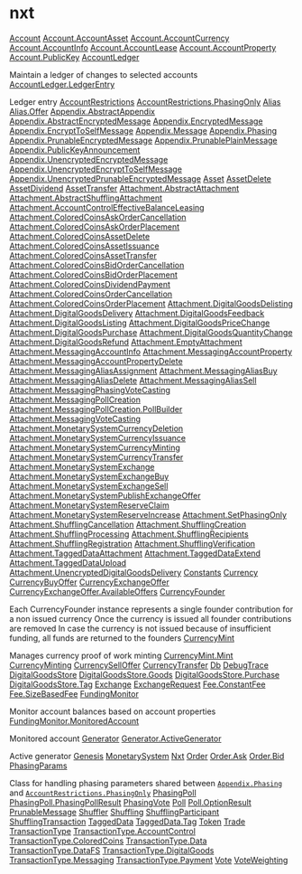 # nxt

 [Account](https://jpr4.gojupiter.tech/doc/nxt/Account.html)   [Account.AccountAsset](https://jpr4.gojupiter.tech/doc/nxt/Account.AccountAsset.html)   [Account.AccountCurrency](https://jpr4.gojupiter.tech/doc/nxt/Account.AccountCurrency.html)   [Account.AccountInfo](https://jpr4.gojupiter.tech/doc/nxt/Account.AccountInfo.html)   [Account.AccountLease](https://jpr4.gojupiter.tech/doc/nxt/Account.AccountLease.html)   [Account.AccountProperty](https://jpr4.gojupiter.tech/doc/nxt/Account.AccountProperty.html)   [Account.PublicKey](https://jpr4.gojupiter.tech/doc/nxt/Account.PublicKey.html)   [AccountLedger](https://jpr4.gojupiter.tech/doc/nxt/AccountLedger.html)

Maintain a ledger of changes to selected accounts [AccountLedger.LedgerEntry](https://jpr4.gojupiter.tech/doc/nxt/AccountLedger.LedgerEntry.html)

Ledger entry [AccountRestrictions](https://jpr4.gojupiter.tech/doc/nxt/AccountRestrictions.html)   [AccountRestrictions.PhasingOnly](https://jpr4.gojupiter.tech/doc/nxt/AccountRestrictions.PhasingOnly.html)   [Alias](https://jpr4.gojupiter.tech/doc/nxt/Alias.html)   [Alias.Offer](https://jpr4.gojupiter.tech/doc/nxt/Alias.Offer.html)   [Appendix.AbstractAppendix](https://jpr4.gojupiter.tech/doc/nxt/Appendix.AbstractAppendix.html)   [Appendix.AbstractEncryptedMessage](https://jpr4.gojupiter.tech/doc/nxt/Appendix.AbstractEncryptedMessage.html)   [Appendix.EncryptedMessage](https://jpr4.gojupiter.tech/doc/nxt/Appendix.EncryptedMessage.html)   [Appendix.EncryptToSelfMessage](https://jpr4.gojupiter.tech/doc/nxt/Appendix.EncryptToSelfMessage.html)   [Appendix.Message](https://jpr4.gojupiter.tech/doc/nxt/Appendix.Message.html)   [Appendix.Phasing](https://jpr4.gojupiter.tech/doc/nxt/Appendix.Phasing.html)   [Appendix.PrunableEncryptedMessage](https://jpr4.gojupiter.tech/doc/nxt/Appendix.PrunableEncryptedMessage.html)   [Appendix.PrunablePlainMessage](https://jpr4.gojupiter.tech/doc/nxt/Appendix.PrunablePlainMessage.html)   [Appendix.PublicKeyAnnouncement](https://jpr4.gojupiter.tech/doc/nxt/Appendix.PublicKeyAnnouncement.html)   [Appendix.UnencryptedEncryptedMessage](https://jpr4.gojupiter.tech/doc/nxt/Appendix.UnencryptedEncryptedMessage.html)   [Appendix.UnencryptedEncryptToSelfMessage](https://jpr4.gojupiter.tech/doc/nxt/Appendix.UnencryptedEncryptToSelfMessage.html)   [Appendix.UnencryptedPrunableEncryptedMessage](https://jpr4.gojupiter.tech/doc/nxt/Appendix.UnencryptedPrunableEncryptedMessage.html)   [Asset](https://jpr4.gojupiter.tech/doc/nxt/Asset.html)   [AssetDelete](https://jpr4.gojupiter.tech/doc/nxt/AssetDelete.html)   [AssetDividend](https://jpr4.gojupiter.tech/doc/nxt/AssetDividend.html)   [AssetTransfer](https://jpr4.gojupiter.tech/doc/nxt/AssetTransfer.html)   [Attachment.AbstractAttachment](https://jpr4.gojupiter.tech/doc/nxt/Attachment.AbstractAttachment.html)   [Attachment.AbstractShufflingAttachment](https://jpr4.gojupiter.tech/doc/nxt/Attachment.AbstractShufflingAttachment.html)   [Attachment.AccountControlEffectiveBalanceLeasing](https://jpr4.gojupiter.tech/doc/nxt/Attachment.AccountControlEffectiveBalanceLeasing.html)   [Attachment.ColoredCoinsAskOrderCancellation](https://jpr4.gojupiter.tech/doc/nxt/Attachment.ColoredCoinsAskOrderCancellation.html)   [Attachment.ColoredCoinsAskOrderPlacement](https://jpr4.gojupiter.tech/doc/nxt/Attachment.ColoredCoinsAskOrderPlacement.html)   [Attachment.ColoredCoinsAssetDelete](https://jpr4.gojupiter.tech/doc/nxt/Attachment.ColoredCoinsAssetDelete.html)   [Attachment.ColoredCoinsAssetIssuance](https://jpr4.gojupiter.tech/doc/nxt/Attachment.ColoredCoinsAssetIssuance.html)   [Attachment.ColoredCoinsAssetTransfer](https://jpr4.gojupiter.tech/doc/nxt/Attachment.ColoredCoinsAssetTransfer.html)   [Attachment.ColoredCoinsBidOrderCancellation](https://jpr4.gojupiter.tech/doc/nxt/Attachment.ColoredCoinsBidOrderCancellation.html)   [Attachment.ColoredCoinsBidOrderPlacement](https://jpr4.gojupiter.tech/doc/nxt/Attachment.ColoredCoinsBidOrderPlacement.html)   [Attachment.ColoredCoinsDividendPayment](https://jpr4.gojupiter.tech/doc/nxt/Attachment.ColoredCoinsDividendPayment.html)   [Attachment.ColoredCoinsOrderCancellation](https://jpr4.gojupiter.tech/doc/nxt/Attachment.ColoredCoinsOrderCancellation.html)   [Attachment.ColoredCoinsOrderPlacement](https://jpr4.gojupiter.tech/doc/nxt/Attachment.ColoredCoinsOrderPlacement.html)   [Attachment.DigitalGoodsDelisting](https://jpr4.gojupiter.tech/doc/nxt/Attachment.DigitalGoodsDelisting.html)   [Attachment.DigitalGoodsDelivery](https://jpr4.gojupiter.tech/doc/nxt/Attachment.DigitalGoodsDelivery.html)   [Attachment.DigitalGoodsFeedback](https://jpr4.gojupiter.tech/doc/nxt/Attachment.DigitalGoodsFeedback.html)   [Attachment.DigitalGoodsListing](https://jpr4.gojupiter.tech/doc/nxt/Attachment.DigitalGoodsListing.html)   [Attachment.DigitalGoodsPriceChange](https://jpr4.gojupiter.tech/doc/nxt/Attachment.DigitalGoodsPriceChange.html)   [Attachment.DigitalGoodsPurchase](https://jpr4.gojupiter.tech/doc/nxt/Attachment.DigitalGoodsPurchase.html)   [Attachment.DigitalGoodsQuantityChange](https://jpr4.gojupiter.tech/doc/nxt/Attachment.DigitalGoodsQuantityChange.html)   [Attachment.DigitalGoodsRefund](https://jpr4.gojupiter.tech/doc/nxt/Attachment.DigitalGoodsRefund.html)   [Attachment.EmptyAttachment](https://jpr4.gojupiter.tech/doc/nxt/Attachment.EmptyAttachment.html)   [Attachment.MessagingAccountInfo](https://jpr4.gojupiter.tech/doc/nxt/Attachment.MessagingAccountInfo.html)   [Attachment.MessagingAccountProperty](https://jpr4.gojupiter.tech/doc/nxt/Attachment.MessagingAccountProperty.html)   [Attachment.MessagingAccountPropertyDelete](https://jpr4.gojupiter.tech/doc/nxt/Attachment.MessagingAccountPropertyDelete.html)   [Attachment.MessagingAliasAssignment](https://jpr4.gojupiter.tech/doc/nxt/Attachment.MessagingAliasAssignment.html)   [Attachment.MessagingAliasBuy](https://jpr4.gojupiter.tech/doc/nxt/Attachment.MessagingAliasBuy.html)   [Attachment.MessagingAliasDelete](https://jpr4.gojupiter.tech/doc/nxt/Attachment.MessagingAliasDelete.html)   [Attachment.MessagingAliasSell](https://jpr4.gojupiter.tech/doc/nxt/Attachment.MessagingAliasSell.html)   [Attachment.MessagingPhasingVoteCasting](https://jpr4.gojupiter.tech/doc/nxt/Attachment.MessagingPhasingVoteCasting.html)   [Attachment.MessagingPollCreation](https://jpr4.gojupiter.tech/doc/nxt/Attachment.MessagingPollCreation.html)   [Attachment.MessagingPollCreation.PollBuilder](https://jpr4.gojupiter.tech/doc/nxt/Attachment.MessagingPollCreation.PollBuilder.html)   [Attachment.MessagingVoteCasting](https://jpr4.gojupiter.tech/doc/nxt/Attachment.MessagingVoteCasting.html)   [Attachment.MonetarySystemCurrencyDeletion](https://jpr4.gojupiter.tech/doc/nxt/Attachment.MonetarySystemCurrencyDeletion.html)   [Attachment.MonetarySystemCurrencyIssuance](https://jpr4.gojupiter.tech/doc/nxt/Attachment.MonetarySystemCurrencyIssuance.html)   [Attachment.MonetarySystemCurrencyMinting](https://jpr4.gojupiter.tech/doc/nxt/Attachment.MonetarySystemCurrencyMinting.html)   [Attachment.MonetarySystemCurrencyTransfer](https://jpr4.gojupiter.tech/doc/nxt/Attachment.MonetarySystemCurrencyTransfer.html)   [Attachment.MonetarySystemExchange](https://jpr4.gojupiter.tech/doc/nxt/Attachment.MonetarySystemExchange.html)   [Attachment.MonetarySystemExchangeBuy](https://jpr4.gojupiter.tech/doc/nxt/Attachment.MonetarySystemExchangeBuy.html)   [Attachment.MonetarySystemExchangeSell](https://jpr4.gojupiter.tech/doc/nxt/Attachment.MonetarySystemExchangeSell.html)   [Attachment.MonetarySystemPublishExchangeOffer](https://jpr4.gojupiter.tech/doc/nxt/Attachment.MonetarySystemPublishExchangeOffer.html)   [Attachment.MonetarySystemReserveClaim](https://jpr4.gojupiter.tech/doc/nxt/Attachment.MonetarySystemReserveClaim.html)   [Attachment.MonetarySystemReserveIncrease](https://jpr4.gojupiter.tech/doc/nxt/Attachment.MonetarySystemReserveIncrease.html)   [Attachment.SetPhasingOnly](https://jpr4.gojupiter.tech/doc/nxt/Attachment.SetPhasingOnly.html)   [Attachment.ShufflingCancellation](https://jpr4.gojupiter.tech/doc/nxt/Attachment.ShufflingCancellation.html)   [Attachment.ShufflingCreation](https://jpr4.gojupiter.tech/doc/nxt/Attachment.ShufflingCreation.html)   [Attachment.ShufflingProcessing](https://jpr4.gojupiter.tech/doc/nxt/Attachment.ShufflingProcessing.html)   [Attachment.ShufflingRecipients](https://jpr4.gojupiter.tech/doc/nxt/Attachment.ShufflingRecipients.html)   [Attachment.ShufflingRegistration](https://jpr4.gojupiter.tech/doc/nxt/Attachment.ShufflingRegistration.html)   [Attachment.ShufflingVerification](https://jpr4.gojupiter.tech/doc/nxt/Attachment.ShufflingVerification.html)   [Attachment.TaggedDataAttachment](https://jpr4.gojupiter.tech/doc/nxt/Attachment.TaggedDataAttachment.html)   [Attachment.TaggedDataExtend](https://jpr4.gojupiter.tech/doc/nxt/Attachment.TaggedDataExtend.html)   [Attachment.TaggedDataUpload](https://jpr4.gojupiter.tech/doc/nxt/Attachment.TaggedDataUpload.html)   [Attachment.UnencryptedDigitalGoodsDelivery](https://jpr4.gojupiter.tech/doc/nxt/Attachment.UnencryptedDigitalGoodsDelivery.html)   [Constants](https://jpr4.gojupiter.tech/doc/nxt/Constants.html)   [Currency](https://jpr4.gojupiter.tech/doc/nxt/Currency.html)   [CurrencyBuyOffer](https://jpr4.gojupiter.tech/doc/nxt/CurrencyBuyOffer.html)   [CurrencyExchangeOffer](https://jpr4.gojupiter.tech/doc/nxt/CurrencyExchangeOffer.html)   [CurrencyExchangeOffer.AvailableOffers](https://jpr4.gojupiter.tech/doc/nxt/CurrencyExchangeOffer.AvailableOffers.html)   [CurrencyFounder](https://jpr4.gojupiter.tech/doc/nxt/CurrencyFounder.html)

Each CurrencyFounder instance represents a single founder contribution for a non issued currency Once the currency is issued all founder contributions are removed In case the currency is not issued because of insufficient funding, all funds are returned to the founders [CurrencyMint](https://jpr4.gojupiter.tech/doc/nxt/CurrencyMint.html)

Manages currency proof of work minting [CurrencyMint.Mint](https://jpr4.gojupiter.tech/doc/nxt/CurrencyMint.Mint.html)   [CurrencyMinting](https://jpr4.gojupiter.tech/doc/nxt/CurrencyMinting.html)   [CurrencySellOffer](https://jpr4.gojupiter.tech/doc/nxt/CurrencySellOffer.html)   [CurrencyTransfer](https://jpr4.gojupiter.tech/doc/nxt/CurrencyTransfer.html)   [Db](https://jpr4.gojupiter.tech/doc/nxt/Db.html)   [DebugTrace](https://jpr4.gojupiter.tech/doc/nxt/DebugTrace.html)   [DigitalGoodsStore](https://jpr4.gojupiter.tech/doc/nxt/DigitalGoodsStore.html)   [DigitalGoodsStore.Goods](https://jpr4.gojupiter.tech/doc/nxt/DigitalGoodsStore.Goods.html)   [DigitalGoodsStore.Purchase](https://jpr4.gojupiter.tech/doc/nxt/DigitalGoodsStore.Purchase.html)   [DigitalGoodsStore.Tag](https://jpr4.gojupiter.tech/doc/nxt/DigitalGoodsStore.Tag.html)   [Exchange](https://jpr4.gojupiter.tech/doc/nxt/Exchange.html)   [ExchangeRequest](https://jpr4.gojupiter.tech/doc/nxt/ExchangeRequest.html)   [Fee.ConstantFee](https://jpr4.gojupiter.tech/doc/nxt/Fee.ConstantFee.html)   [Fee.SizeBasedFee](https://jpr4.gojupiter.tech/doc/nxt/Fee.SizeBasedFee.html)   [FundingMonitor](https://jpr4.gojupiter.tech/doc/nxt/FundingMonitor.html)

Monitor account balances based on account properties [FundingMonitor.MonitoredAccount](https://jpr4.gojupiter.tech/doc/nxt/FundingMonitor.MonitoredAccount.html)

Monitored account [Generator](https://jpr4.gojupiter.tech/doc/nxt/Generator.html)   [Generator.ActiveGenerator](https://jpr4.gojupiter.tech/doc/nxt/Generator.ActiveGenerator.html)

Active generator [Genesis](https://jpr4.gojupiter.tech/doc/nxt/Genesis.html)   [MonetarySystem](https://jpr4.gojupiter.tech/doc/nxt/MonetarySystem.html)   [Nxt](https://jpr4.gojupiter.tech/doc/nxt/Nxt.html)   [Order](https://jpr4.gojupiter.tech/doc/nxt/Order.html)   [Order.Ask](https://jpr4.gojupiter.tech/doc/nxt/Order.Ask.html)   [Order.Bid](https://jpr4.gojupiter.tech/doc/nxt/Order.Bid.html)   [PhasingParams](https://jpr4.gojupiter.tech/doc/nxt/PhasingParams.html)

Class for handling phasing parameters shared between [`Appendix.Phasing`](https://jpr4.gojupiter.tech/doc/nxt/Appendix.Phasing.html) and [`AccountRestrictions.PhasingOnly`](https://jpr4.gojupiter.tech/doc/nxt/AccountRestrictions.PhasingOnly.html) [PhasingPoll](https://jpr4.gojupiter.tech/doc/nxt/PhasingPoll.html)   [PhasingPoll.PhasingPollResult](https://jpr4.gojupiter.tech/doc/nxt/PhasingPoll.PhasingPollResult.html)   [PhasingVote](https://jpr4.gojupiter.tech/doc/nxt/PhasingVote.html)   [Poll](https://jpr4.gojupiter.tech/doc/nxt/Poll.html)   [Poll.OptionResult](https://jpr4.gojupiter.tech/doc/nxt/Poll.OptionResult.html)   [PrunableMessage](https://jpr4.gojupiter.tech/doc/nxt/PrunableMessage.html)   [Shuffler](https://jpr4.gojupiter.tech/doc/nxt/Shuffler.html)   [Shuffling](https://jpr4.gojupiter.tech/doc/nxt/Shuffling.html)   [ShufflingParticipant](https://jpr4.gojupiter.tech/doc/nxt/ShufflingParticipant.html)   [ShufflingTransaction](https://jpr4.gojupiter.tech/doc/nxt/ShufflingTransaction.html)   [TaggedData](https://jpr4.gojupiter.tech/doc/nxt/TaggedData.html)   [TaggedData.Tag](https://jpr4.gojupiter.tech/doc/nxt/TaggedData.Tag.html)   [Token](https://jpr4.gojupiter.tech/doc/nxt/Token.html)   [Trade](https://jpr4.gojupiter.tech/doc/nxt/Trade.html)   [TransactionType](https://jpr4.gojupiter.tech/doc/nxt/TransactionType.html)   [TransactionType.AccountControl](https://jpr4.gojupiter.tech/doc/nxt/TransactionType.AccountControl.html)   [TransactionType.ColoredCoins](https://jpr4.gojupiter.tech/doc/nxt/TransactionType.ColoredCoins.html)   [TransactionType.Data](https://jpr4.gojupiter.tech/doc/nxt/TransactionType.Data.html)   [TransactionType.DataFS](https://jpr4.gojupiter.tech/doc/nxt/TransactionType.DataFS.html)   [TransactionType.DigitalGoods](https://jpr4.gojupiter.tech/doc/nxt/TransactionType.DigitalGoods.html)   [TransactionType.Messaging](https://jpr4.gojupiter.tech/doc/nxt/TransactionType.Messaging.html)   [TransactionType.Payment](https://jpr4.gojupiter.tech/doc/nxt/TransactionType.Payment.html)   [Vote](https://jpr4.gojupiter.tech/doc/nxt/Vote.html)   [VoteWeighting](https://jpr4.gojupiter.tech/doc/nxt/VoteWeighting.html)  

